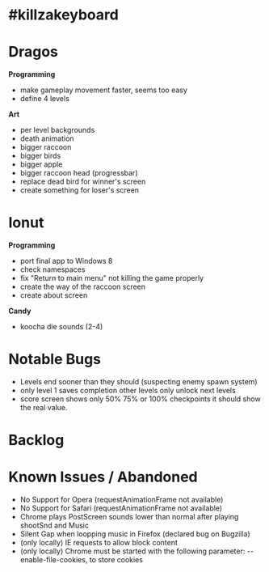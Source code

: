 #killzakeyboard
==============

Dragos
======

**Programming**
- make gameplay movement faster, seems too easy
- define 4 levels

**Art**
- per level backgrounds
- death animation
- bigger raccoon
- bigger birds
- bigger apple
- bigger raccoon head (progressbar)
- replace dead bird for winner's screen
- create something for loser's screen

Ionut
=====

**Programming**
- port final app to Windows 8
- check namespaces
- fix "Return to main menu" not killing the game properly
- create the way of the raccoon screen
- create about screen

**Candy**
- koocha die sounds (2-4)

Notable Bugs
====
- Levels end sooner than they should (suspecting enemy spawn system)
- only level 1 saves completion other levels only unlock next levels
- score screen shows only 50% 75% or 100% checkpoints it should show the real value.

Backlog
=====

Known Issues / Abandoned
=====
- No Support for Opera (requestAnimationFrame not available)
- No Support for Safari (requestAnimationFrame not available)
- Chrome plays PostScreen sounds lower than normal after playing shootSnd and Music
- Silent Gap when loopping music in Firefox (declared bug on Bugzilla)
- (only locally) IE requests to allow block content
- (only locally) Chrome must be started with the following parameter: --enable-file-cookies, to store cookies

